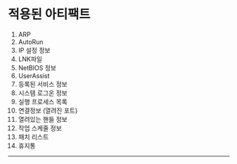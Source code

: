 # 적용된 아티팩트

1. ARP
2. AutoRun
3. IP 설정 정보
4. LNK파일
5. NetBIOS 정보
6. UserAssist
7. 등록된 서비스 정보
8. 시스템 로그온 정보
9. 실행 프로세스 목록
10. 연결정보 (열려진 포트)
11. 열려있는 핸들 정보
12. 작업 스케줄 정보
13. 패치 리스트
14. 휴지통

<hr>
